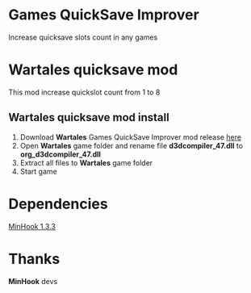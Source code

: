 # Games QuickSave Improver
Increase quicksave slots count in any games

# Wartales quicksave mod
This mod increase quickslot count from 1 to 8

## Wartales quicksave mod install
1. Download **Wartales** Games QuickSave Improver mod release [here](https://github.com/V10git/V10git-GamesQuickSaveImprover/releases/latest/download/WartalesQuickSaveImprover1.0.zip)
2. Open **Wartales** game folder and rename file **d3dcompiler_47.dll** to **org_d3dcompiler_47.dll**
3. Extract all files to **Wartales** game folder
4. Start game

# Dependencies
[MinHook 1.3.3](https://github.com/TsudaKageyu/minhook)

# Thanks
**MinHook** devs
